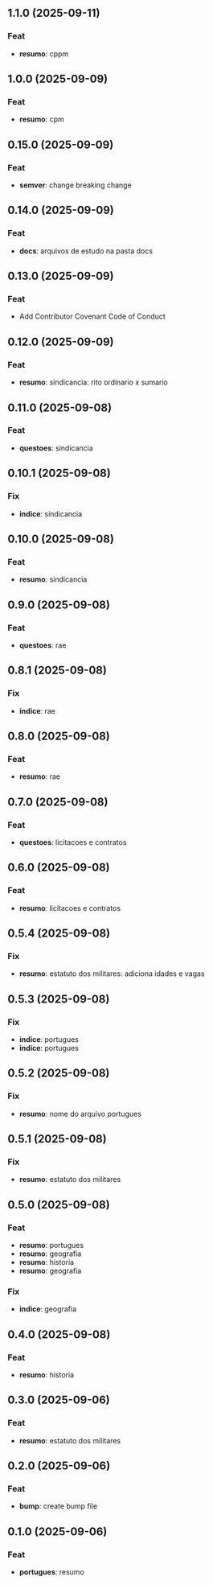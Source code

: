 ## 1.1.0 (2025-09-11)

### Feat

- **resumo**: cppm

## 1.0.0 (2025-09-09)

### Feat

- **resumo**: cpm

## 0.15.0 (2025-09-09)

### Feat

- **semver**: change breaking change

## 0.14.0 (2025-09-09)

### Feat

- **docs**: arquivos de estudo na pasta docs

## 0.13.0 (2025-09-09)

### Feat

- Add Contributor Covenant Code of Conduct

## 0.12.0 (2025-09-09)

### Feat

- **resumo**: sindicancia: rito ordinario x sumario

## 0.11.0 (2025-09-08)

### Feat

- **questoes**: sindicancia

## 0.10.1 (2025-09-08)

### Fix

- **indice**: sindicancia

## 0.10.0 (2025-09-08)

### Feat

- **resumo**: sindicancia

## 0.9.0 (2025-09-08)

### Feat

- **questoes**: rae

## 0.8.1 (2025-09-08)

### Fix

- **indice**: rae

## 0.8.0 (2025-09-08)

### Feat

- **resumo**: rae

## 0.7.0 (2025-09-08)

### Feat

- **questoes**: licitacoes e contratos

## 0.6.0 (2025-09-08)

### Feat

- **resumo**: licitacoes e contratos

## 0.5.4 (2025-09-08)

### Fix

- **resumo**: estatuto dos militares: adiciona idades e vagas

## 0.5.3 (2025-09-08)

### Fix

- **indice**: portugues
- **indice**: portugues

## 0.5.2 (2025-09-08)

### Fix

- **resumo**: nome do arquivo portugues

## 0.5.1 (2025-09-08)

### Fix

- **resumo**: estatuto dos militares

## 0.5.0 (2025-09-08)

### Feat

- **resumo**: portugues
- **resumo**: geografia
- **resumo**: historia
- **resumo**: geografia

### Fix

- **indice**: geografia

## 0.4.0 (2025-09-08)

### Feat

- **resumo**: historia

## 0.3.0 (2025-09-06)

### Feat

- **resumo**: estatuto dos militares

## 0.2.0 (2025-09-06)

### Feat

- **bump**: create bump file

## 0.1.0 (2025-09-06)

### Feat

- **portugues**: resumo
